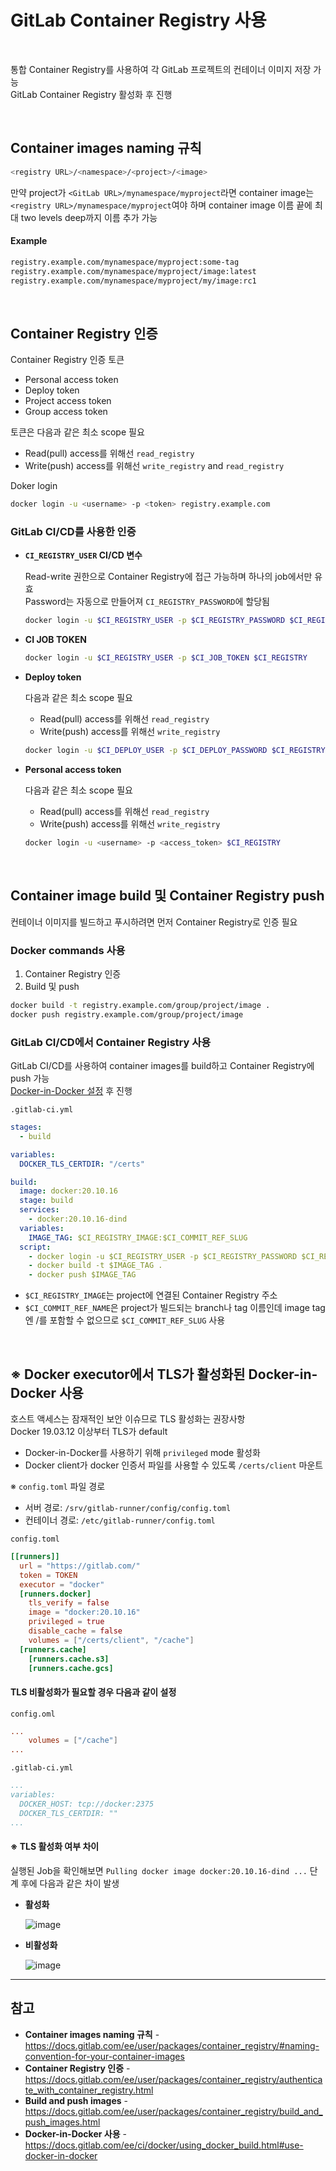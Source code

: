 # GitLab Container Registry 사용

<br>

통합 Container Registry를 사용하여 각 GitLab 프로젝트의 컨테이너 이미지 저장 가능  
GitLab Container Registry 활성화 후 진행

<br>

## Container images naming 규칙
```bash
<registry URL>/<namespace>/<project>/<image>
```

만약 project가 `<GitLab URL>/mynamespace/myproject`라면 container image는 `<registry URL>/mynamespace/myproject`여야 하며 container image 이름 끝에 최대 two levels deep까지 이름 추가 가능

#### Example
```bash
registry.example.com/mynamespace/myproject:some-tag
registry.example.com/mynamespace/myproject/image:latest
registry.example.com/mynamespace/myproject/my/image:rc1
```

<br>

## Container Registry 인증
Container Registry 인증 토큰
- Personal access token
- Deploy token
- Project access token
- Group access token

토큰은 다음과 같은 최소 scope 필요  
- Read(pull) access를 위해선 `read_registry`
- Write(push) access를 위해선 `write_registry` and `read_registry`

Doker login  
```bash
docker login -u <username> -p <token> registry.example.com
```

### GitLab CI/CD를 사용한 인증
- **`CI_REGISTRY_USER` CI/CD 변수**
  
  Read-write 권한으로 Container Registry에 접근 가능하며 하나의 job에서만 유효  
  Password는 자동으로 만들어져 `CI_REGISTRY_PASSWORD`에 할당됨
  
  ```bash
  docker login -u $CI_REGISTRY_USER -p $CI_REGISTRY_PASSWORD $CI_REGISTRY
  ```
- **CI JOB TOKEN**
  
  ```bash
  docker login -u $CI_REGISTRY_USER -p $CI_JOB_TOKEN $CI_REGISTRY
  ```
- **Deploy token**
  
  다음과 같은 최소 scope 필요  
  - Read(pull) access를 위해선 `read_registry`
  - Write(push) access를 위해선 `write_registry`
  
  ```bash
  docker login -u $CI_DEPLOY_USER -p $CI_DEPLOY_PASSWORD $CI_REGISTRY
  ```
- **Personal access token**
  
  다음과 같은 최소 scope 필요  
  - Read(pull) access를 위해선 `read_registry`
  - Write(push) access를 위해선 `write_registry`
  
  ```bash
  docker login -u <username> -p <access_token> $CI_REGISTRY
  ```

<br>

## Container image build 및 Container Registry push
컨테이너 이미지를 빌드하고 푸시하려면 먼저 Container Registry로 인증 필요

### Docker commands 사용
1. Container Registry 인증
2. Build 및 push
  ```bash
  docker build -t registry.example.com/group/project/image .
  docker push registry.example.com/group/project/image
  ```

### GitLab CI/CD에서 Container Registry 사용
GitLab CI/CD를 사용하여 container images를 build하고 Container Registry에 push 가능  
[Docker-in-Docker 설정](https://github.com/bigmtn1113/GitLab-Note/blob/master/GitLab/GitLab%20%EC%82%AC%EC%9A%A9/GitLab%20Container%20Registry%20%EC%82%AC%EC%9A%A9.md#-docker-executor%EC%97%90%EC%84%9C-tls%EA%B0%80-%ED%99%9C%EC%84%B1%ED%99%94%EB%90%9C-docker-in-docker-%EC%82%AC%EC%9A%A9) 후 진행

`.gitlab-ci.yml`  
```yaml
stages:
  - build

variables:
  DOCKER_TLS_CERTDIR: "/certs"

build:
  image: docker:20.10.16
  stage: build
  services:
    - docker:20.10.16-dind
  variables:
    IMAGE_TAG: $CI_REGISTRY_IMAGE:$CI_COMMIT_REF_SLUG
  script:
    - docker login -u $CI_REGISTRY_USER -p $CI_REGISTRY_PASSWORD $CI_REGISTRY
    - docker build -t $IMAGE_TAG .
    - docker push $IMAGE_TAG
```

- `$CI_REGISTRY_IMAGE`는 project에 연결된 Container Registry 주소
- `$CI_COMMIT_REF_NAME`은 project가 빌드되는 branch나 tag 이름인데 image tag엔 /를 포함할 수 없으므로 `$CI_COMMIT_REF_SLUG` 사용

<br>

## ※ Docker executor에서 TLS가 활성화된 Docker-in-Docker 사용  
호스트 액세스는 잠재적인 보안 이슈므로 TLS 활성화는 권장사항  
Docker 19.03.12 이상부터 TLS가 default

- Docker-in-Docker를 사용하기 위해 `privileged` mode 활성화
- Docker client가 docker 인증서 파일를 사용할 수 있도록 `/certs/client` 마운트

※ `config.toml` 파일 경로
- 서버 경로: `/srv/gitlab-runner/config/config.toml`
- 컨테이너 경로: `/etc/gitlab-runner/config.toml`

`config.toml`
```toml
[[runners]]
  url = "https://gitlab.com/"
  token = TOKEN
  executor = "docker"
  [runners.docker]
    tls_verify = false
    image = "docker:20.10.16"
    privileged = true
    disable_cache = false
    volumes = ["/certs/client", "/cache"]
  [runners.cache]
    [runners.cache.s3]
    [runners.cache.gcs]
```

#### TLS 비활성화가 필요할 경우 다음과 같이 설정  
`config.oml`  
```toml
...
    volumes = ["/cache"]
...
```
`.gitlab-ci.yml`  
```yaml
...
variables:
  DOCKER_HOST: tcp://docker:2375
  DOCKER_TLS_CERTDIR: ""
...
```

#### ※ TLS 활성화 여부 차이
실행된 Job을 확인해보면 `Pulling docker image docker:20.10.16-dind ...` 단계 후에 다음과 같은 차이 발생

- **활성화**

  ![image](https://user-images.githubusercontent.com/46125158/226163142-83f2656b-f9fe-4834-964a-4cbc338d6ec3.png)

- **비활성화**

  ![image](https://user-images.githubusercontent.com/46125158/226163160-26d41924-9eef-402f-a50f-326dd3bed843.png)


<hr>

## 참고
- **Container images naming 규칙** - https://docs.gitlab.com/ee/user/packages/container_registry/#naming-convention-for-your-container-images
- **Container Registry 인증** - https://docs.gitlab.com/ee/user/packages/container_registry/authenticate_with_container_registry.html
- **Build and push images** - https://docs.gitlab.com/ee/user/packages/container_registry/build_and_push_images.html
- **Docker-in-Docker 사용** - https://docs.gitlab.com/ee/ci/docker/using_docker_build.html#use-docker-in-docker
